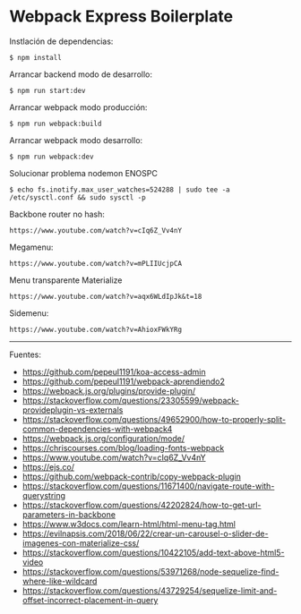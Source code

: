 # Webpack Express Boilerplate

Instlación de dependencias:

    $ npm install

Arrancar backend modo de desarrollo:

    $ npm run start:dev

Arrancar webpack modo producción:

    $ npm run webpack:build   

Arrancar webpack modo desarrollo:

    $ npm run webpack:dev

Solucionar problema nodemon ENOSPC

    $ echo fs.inotify.max_user_watches=524288 | sudo tee -a /etc/sysctl.conf && sudo sysctl -p

Backbone router no hash:

    https://www.youtube.com/watch?v=cIq6Z_Vv4nY

Megamenu:

    https://www.youtube.com/watch?v=mPLIIUcjpCA

Menu transparente Materialize

    https://www.youtube.com/watch?v=aqx6WLdIpJk&t=18

Sidemenu:

    https://www.youtube.com/watch?v=AhioxFWkYRg

---

Fuentes:

+ https://github.com/pepeul1191/koa-access-admin
+ https://github.com/pepeul1191/webpack-aprendiendo2
+ https://webpack.js.org/plugins/provide-plugin/
+ https://stackoverflow.com/questions/23305599/webpack-provideplugin-vs-externals
+ https://stackoverflow.com/questions/49652900/how-to-properly-split-common-dependencies-with-webpack4
+ https://webpack.js.org/configuration/mode/
+ https://chriscourses.com/blog/loading-fonts-webpack
+ https://www.youtube.com/watch?v=cIq6Z_Vv4nY
+ https://ejs.co/
+ https://github.com/webpack-contrib/copy-webpack-plugin
+ https://stackoverflow.com/questions/11671400/navigate-route-with-querystring
+ https://stackoverflow.com/questions/42202824/how-to-get-url-parameters-in-backbone
+ https://www.w3docs.com/learn-html/html-menu-tag.html
+ https://evilnapsis.com/2018/06/22/crear-un-carousel-o-slider-de-imagenes-con-materialize-css/
+ https://stackoverflow.com/questions/10422105/add-text-above-html5-video
+ https://stackoverflow.com/questions/53971268/node-sequelize-find-where-like-wildcard
+ https://stackoverflow.com/questions/43729254/sequelize-limit-and-offset-incorrect-placement-in-query
